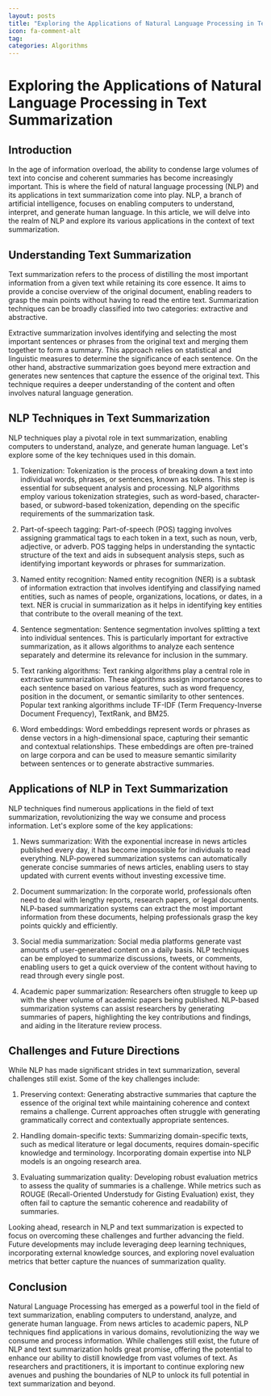 ```yaml
---
layout: posts
title: "Exploring the Applications of Natural Language Processing in Text Summarization"
icon: fa-comment-alt
tag:      
categories: Algorithms
---
```



# Exploring the Applications of Natural Language Processing in Text Summarization

## Introduction

In the age of information overload, the ability to condense large volumes of text into concise and coherent summaries has become increasingly important. This is where the field of natural language processing (NLP) and its applications in text summarization come into play. NLP, a branch of artificial intelligence, focuses on enabling computers to understand, interpret, and generate human language. In this article, we will delve into the realm of NLP and explore its various applications in the context of text summarization.

## Understanding Text Summarization

Text summarization refers to the process of distilling the most important information from a given text while retaining its core essence. It aims to provide a concise overview of the original document, enabling readers to grasp the main points without having to read the entire text. Summarization techniques can be broadly classified into two categories: extractive and abstractive.

Extractive summarization involves identifying and selecting the most important sentences or phrases from the original text and merging them together to form a summary. This approach relies on statistical and linguistic measures to determine the significance of each sentence. On the other hand, abstractive summarization goes beyond mere extraction and generates new sentences that capture the essence of the original text. This technique requires a deeper understanding of the content and often involves natural language generation.

## NLP Techniques in Text Summarization

NLP techniques play a pivotal role in text summarization, enabling computers to understand, analyze, and generate human language. Let's explore some of the key techniques used in this domain.

1. Tokenization: Tokenization is the process of breaking down a text into individual words, phrases, or sentences, known as tokens. This step is essential for subsequent analysis and processing. NLP algorithms employ various tokenization strategies, such as word-based, character-based, or subword-based tokenization, depending on the specific requirements of the summarization task.

2. Part-of-speech tagging: Part-of-speech (POS) tagging involves assigning grammatical tags to each token in a text, such as noun, verb, adjective, or adverb. POS tagging helps in understanding the syntactic structure of the text and aids in subsequent analysis steps, such as identifying important keywords or phrases for summarization.

3. Named entity recognition: Named entity recognition (NER) is a subtask of information extraction that involves identifying and classifying named entities, such as names of people, organizations, locations, or dates, in a text. NER is crucial in summarization as it helps in identifying key entities that contribute to the overall meaning of the text.

4. Sentence segmentation: Sentence segmentation involves splitting a text into individual sentences. This is particularly important for extractive summarization, as it allows algorithms to analyze each sentence separately and determine its relevance for inclusion in the summary.

5. Text ranking algorithms: Text ranking algorithms play a central role in extractive summarization. These algorithms assign importance scores to each sentence based on various features, such as word frequency, position in the document, or semantic similarity to other sentences. Popular text ranking algorithms include TF-IDF (Term Frequency-Inverse Document Frequency), TextRank, and BM25.

6. Word embeddings: Word embeddings represent words or phrases as dense vectors in a high-dimensional space, capturing their semantic and contextual relationships. These embeddings are often pre-trained on large corpora and can be used to measure semantic similarity between sentences or to generate abstractive summaries.

## Applications of NLP in Text Summarization

NLP techniques find numerous applications in the field of text summarization, revolutionizing the way we consume and process information. Let's explore some of the key applications:

1. News summarization: With the exponential increase in news articles published every day, it has become impossible for individuals to read everything. NLP-powered summarization systems can automatically generate concise summaries of news articles, enabling users to stay updated with current events without investing excessive time.

2. Document summarization: In the corporate world, professionals often need to deal with lengthy reports, research papers, or legal documents. NLP-based summarization systems can extract the most important information from these documents, helping professionals grasp the key points quickly and efficiently.

3. Social media summarization: Social media platforms generate vast amounts of user-generated content on a daily basis. NLP techniques can be employed to summarize discussions, tweets, or comments, enabling users to get a quick overview of the content without having to read through every single post.

4. Academic paper summarization: Researchers often struggle to keep up with the sheer volume of academic papers being published. NLP-based summarization systems can assist researchers by generating summaries of papers, highlighting the key contributions and findings, and aiding in the literature review process.

## Challenges and Future Directions

While NLP has made significant strides in text summarization, several challenges still exist. Some of the key challenges include:

1. Preserving context: Generating abstractive summaries that capture the essence of the original text while maintaining coherence and context remains a challenge. Current approaches often struggle with generating grammatically correct and contextually appropriate sentences.

2. Handling domain-specific texts: Summarizing domain-specific texts, such as medical literature or legal documents, requires domain-specific knowledge and terminology. Incorporating domain expertise into NLP models is an ongoing research area.

3. Evaluating summarization quality: Developing robust evaluation metrics to assess the quality of summaries is a challenge. While metrics such as ROUGE (Recall-Oriented Understudy for Gisting Evaluation) exist, they often fail to capture the semantic coherence and readability of summaries.

Looking ahead, research in NLP and text summarization is expected to focus on overcoming these challenges and further advancing the field. Future developments may include leveraging deep learning techniques, incorporating external knowledge sources, and exploring novel evaluation metrics that better capture the nuances of summarization quality.

## Conclusion

Natural Language Processing has emerged as a powerful tool in the field of text summarization, enabling computers to understand, analyze, and generate human language. From news articles to academic papers, NLP techniques find applications in various domains, revolutionizing the way we consume and process information. While challenges still exist, the future of NLP and text summarization holds great promise, offering the potential to enhance our ability to distill knowledge from vast volumes of text. As researchers and practitioners, it is important to continue exploring new avenues and pushing the boundaries of NLP to unlock its full potential in text summarization and beyond.